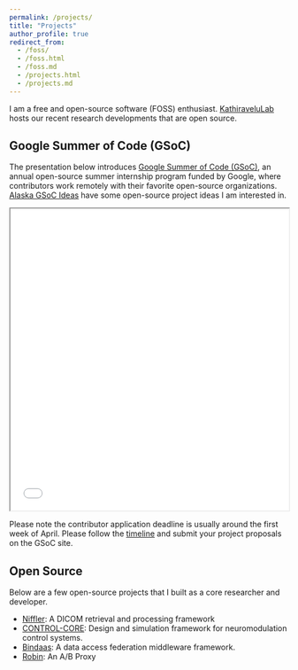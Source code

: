 ```yaml
---
permalink: /projects/
title: "Projects"
author_profile: true
redirect_from: 
  - /foss/
  - /foss.html
  - /foss.md
  - /projects.html
  - /projects.md
---
```


I am a free and open-source software (FOSS) enthusiast. [KathiraveluLab](https://github.com/kathiravelulab/) hosts our recent research developments that are open source.

## Google Summer of Code (GSoC)

The presentation below introduces [Google Summer of Code (GSoC)](https://summerofcode.withgoogle.com/), an annual open-source summer internship program funded by Google, where contributors work remotely with their favorite open-source organizations.  [Alaska GSoC Ideas](https://github.com/uaanchorage/gsoc) have some open-source project ideas I am interested in.

<iframe src="../files/GSoC.pdf" width="100%" height="545px"></iframe>

Please note the contributor application deadline is usually around the first week of April. Please follow the [timeline](https://developers.google.com/open-source/gsoc/timeline) and submit your project proposals on the GSoC site.


## Open Source

Below are a few open-source projects that I built as a core researcher and developer.

* [Niffler](https://github.com/Emory-HITI/Niffler/): A DICOM retrieval and processing framework
* [CONTROL-CORE](https://github.com/ControlCore-Project/): Design and simulation framework for neuromodulation control systems.
* [Bindaas](https://github.com/sharmalab/bindaas/): A data access federation middleware framework.
* [Robin](https://github.com/KathiraveluLab/robin/): An A/B Proxy
